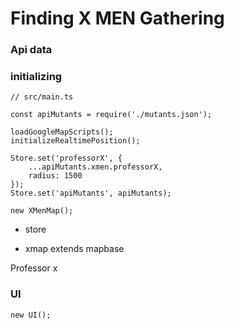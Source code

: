 

# Finding  X MEN Gathering

### Api data


### initializing
```
// src/main.ts

const apiMutants = require('./mutants.json');

loadGoogleMapScripts();
initializeRealtimePosition();

Store.set('professorX', {
    ...apiMutants.xmen.professorX,
    radius: 1500
});
Store.set('apiMutants', apiMutants);

new XMenMap();
```

- store

- xmap extends mapbase

Professor x


### UI
```
new UI();
```

    

